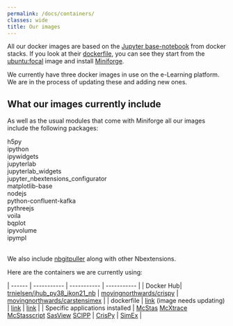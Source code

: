 ```yaml
---
permalink: /docs/containers/
classes: wide
title: Our images
---
```


All our docker images are based on the [Jupyter base-notebook](https://hub.docker.com/r/jupyter/base-notebook/) from docker stacks. If you look at their [dockerfile](https://github.com/jupyter/docker-stacks/blob/master/base-notebook/Dockerfile), you can see they start from the [ubuntu:focal](https://hub.docker.com/_/ubuntu?tab=tags) image and install [Miniforge](https://conda-forge.org/#about). 

We currently have three docker images in use on the e-Learning platform. We are in the process of updating these and adding new ones.

## What our images currently include

As well as the usual modules that come with Miniforge all our images include the following packages: 
<div style="-webkit-column-count: 2; -moz-column-count: 2; column-count: 2; 
-webkit-column-rule: none; -moz-column-rule: none; column-rule: none;">
    <div style="display: inline-block; list-style-type:none;">
        <li> h5py </li>
        <li> ipython </li>
        <li> ipywidgets </li>
        <li> jupyterlab </li>
        <li> jupyterlab_widgets </li>
        <li> jupyter_nbextensions_configurator </li>
        <li> matplotlib-base </li>
    </div>
    <br>
    <div style="display: inline-block; list-style-type:none;">
        <li> nodejs </li>
        <li> python-confluent-kafka </li>
        <li> pythreejs </li>
        <li> voila </li>
        <li> bqplot </li>
        <li> ipyvolume </li>
        <li> ipympl </li>
    </div>
</div>
<br>

We also include [nbgitpuller](https://jupyterhub.github.io/nbgitpuller/) along with other Nbextensions. 

Here are the containers we are currently using:

| ------ | ----------- | ----------- | ----------- |
| Docker Hub| [trnielsen/jhub_py38_ikon21_nb](https://hub.docker.com/r/trnielsen/jhub_py38_ikon21_nb) | [movingnorthwards/crispy](https://hub.docker.com/r/movingnorthwards/crispy) | [movingnorthwards/carstensimex](https://hub.docker.com/r/movingnorthwards/carstensimex) |
| dockerfile | [link](https://github.com/trnielsen/Docker/tree/master/jhub38_dram_ikon21) (image needs updating) | [link](https://github.com/moving-northwards/docker4pan-learning/blob/main/Crispy/Dockerfile) | [link](https://github.com/moving-northwards/docker4pan-learning/blob/main/SimEx/Dockerfile) |
| Specific applications installed | [McStas](https://www.mcstas.org/) [McXtrace](https://www.mcxtrace.org/) [McStasscript](https://mads-bertelsen.github.io/)  [SasView](https://www.sasview.org/) [SCIPP](https://scipp.github.io/) | [CrisPy](https://www.esrf.fr/computing/scientific/crispy/) | [SimEx](https://simex.readthedocs.io/en/latest/) |
